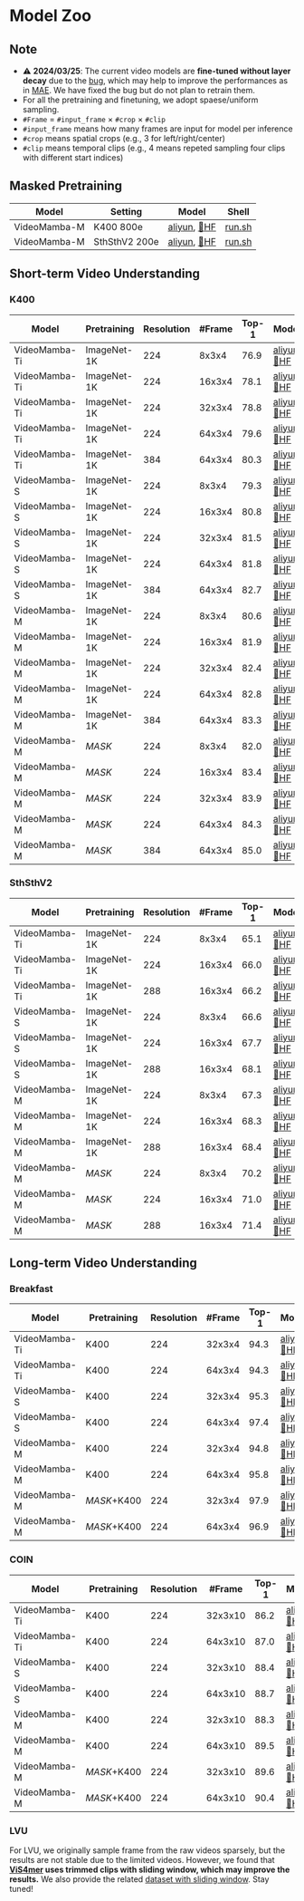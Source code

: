 # Model Zoo

## Note

- :warning: **2024/03/25**: The current video models are **fine-tuned without layer decay** due to the [bug](https://github.com/OpenGVLab/VideoMamba/blob/main/videomamba/video_sm/optim_factory.py#L24), which may help to improve the performances as in [MAE](https://github.com/facebookresearch/mae). We have fixed the bug but do not plan to retrain them.
- For all the pretraining and finetuning, we adopt spaese/uniform sampling.
- `#Frame` $=$ `#input_frame` $\times$ `#crop` $\times$ `#clip`
- `#input_frame` means how many frames are input for model per inference
- `#crop` means spatial crops (e.g., 3 for left/right/center)
- `#clip` means temporal clips (e.g., 4 means repeted sampling four clips with different start indices)

## Masked Pretraining

| Model    | Setting     | Model  | Shell  |
| -------- | ----------- | ------ | ------ |
| VideoMamba-M | K400 800e  |  [aliyun](https://pjlab-gvm-data.oss-cn-shanghai.aliyuncs.com/videomamba/videomamba_m16_k400_mask_pt_f8_res224.pth), [:hugs:HF](https://huggingface.co/OpenGVLab/VideoMamba/blob/main/videomamba_m16_k400_mask_pt_f8_res224.pth) | [run.sh](./exp/k400/videomamba_middle_mask/run_mask_pretrain.sh) |
| VideoMamba-M | SthSthV2 200e  |  [aliyun](https://pjlab-gvm-data.oss-cn-shanghai.aliyuncs.com/videomamba/videomamba_m16_ssv2_mask_pt_f8_res224.pth), [:hugs:HF](https://huggingface.co/OpenGVLab/VideoMamba/blob/main/videomamba_m16_ssv2_mask_pt_f8_res224.pth) | [run.sh](./exp/ssv2/videomamba_middle_mask/run_mask_pretrain.sh) |


## Short-term Video Understanding

### K400

| Model    | Pretraining  | Resolution    | #Frame   | Top-1  | Model  | Shell  |
| -------- | ------------ | ------------  | -------- | ------ | ------ | ------ |
| VideoMamba-Ti | ImageNet-1K  | 224 | 8x3x4   | 76.9 | [aliyun](https://pjlab-gvm-data.oss-cn-shanghai.aliyuncs.com/videomamba/videomamba_t16_k400_f8_res224.pth), [:hugs:HF](https://huggingface.co/OpenGVLab/VideoMamba/blob/main/videomamba_t16_k400_f8_res224.pth) | [run.sh](./exp/k400/videomamba_tiny/run_f8x224.sh) | 
| VideoMamba-Ti | ImageNet-1K  | 224 | 16x3x4   | 78.1 | [aliyun](https://pjlab-gvm-data.oss-cn-shanghai.aliyuncs.com/videomamba/videomamba_t16_k400_f16_res224.pth), [:hugs:HF](https://huggingface.co/OpenGVLab/VideoMamba/blob/main/videomamba_t16_k400_f16_res224.pth) | [run.sh](./exp/k400/videomamba_tiny/run_f16x224.sh) | 
| VideoMamba-Ti | ImageNet-1K  | 224 | 32x3x4   | 78.8 | [aliyun](https://pjlab-gvm-data.oss-cn-shanghai.aliyuncs.com/videomamba/videomamba_t16_k400_f32_res224.pth), [:hugs:HF](https://huggingface.co/OpenGVLab/VideoMamba/blob/main/videomamba_t16_k400_f32_res224.pth) | [run.sh](./exp/k400/videomamba_tiny/run_f32x224.sh) | 
| VideoMamba-Ti | ImageNet-1K  | 224 | 64x3x4   | 79.6 | [aliyun](https://pjlab-gvm-data.oss-cn-shanghai.aliyuncs.com/videomamba/videomamba_t16_k400_f64_res224.pth), [:hugs:HF](https://huggingface.co/OpenGVLab/VideoMamba/blob/main/videomamba_t16_k400_f64_res224.pth) | [run.sh](./exp/k400/videomamba_tiny/run_f64x224.sh) | 
| VideoMamba-Ti | ImageNet-1K  | 384 | 64x3x4   | 80.3 | [aliyun](https://pjlab-gvm-data.oss-cn-shanghai.aliyuncs.com/videomamba/videomamba_t16_k400_f64_res224to384.pth), [:hugs:HF](https://huggingface.co/OpenGVLab/VideoMamba/blob/main/videomamba_t16_k400_f64_res224to384.pth) | [run.sh](./exp/k400/videomamba_tiny/run_f64x224to384.sh) | 
| VideoMamba-S | ImageNet-1K  | 224 | 8x3x4   | 79.3 | [aliyun](https://pjlab-gvm-data.oss-cn-shanghai.aliyuncs.com/videomamba/videomamba_s16_k400_f8_res224.pth), [:hugs:HF](https://huggingface.co/OpenGVLab/VideoMamba/blob/main/videomamba_s16_k400_f8_res224.pth) | [run.sh](./exp/k400/videomamba_small/run_f8x224.sh) | 
| VideoMamba-S | ImageNet-1K  | 224 | 16x3x4   | 80.8 | [aliyun](https://pjlab-gvm-data.oss-cn-shanghai.aliyuncs.com/videomamba/videomamba_s16_k400_f16_res224.pth), [:hugs:HF](https://huggingface.co/OpenGVLab/VideoMamba/blob/main/videomamba_s16_k400_f16_res224.pth) | [run.sh](./exp/k400/videomamba_small/run_f16x224.sh) | 
| VideoMamba-S | ImageNet-1K  | 224 | 32x3x4   | 81.5 | [aliyun](https://pjlab-gvm-data.oss-cn-shanghai.aliyuncs.com/videomamba/videomamba_s16_k400_f32_res224.pth), [:hugs:HF](https://huggingface.co/OpenGVLab/VideoMamba/blob/main/videomamba_s16_k400_f32_res224.pth) | [run.sh](./exp/k400/videomamba_small/run_f32x224.sh) | 
| VideoMamba-S | ImageNet-1K  | 224 | 64x3x4   | 81.8 | [aliyun](https://pjlab-gvm-data.oss-cn-shanghai.aliyuncs.com/videomamba/videomamba_s16_k400_f64_res224.pth), [:hugs:HF](https://huggingface.co/OpenGVLab/VideoMamba/blob/main/videomamba_s16_k400_f64_res224.pth) | [run.sh](./exp/k400/videomamba_small/run_f64x224.sh) | 
| VideoMamba-S | ImageNet-1K  | 384 | 64x3x4   | 82.7 | [aliyun](https://pjlab-gvm-data.oss-cn-shanghai.aliyuncs.com/videomamba/videomamba_s16_k400_f64_res224to384.pth), [:hugs:HF](https://huggingface.co/OpenGVLab/VideoMamba/blob/main/videomamba_s16_k400_f64_res224to384.pth) | [run.sh](./exp/k400/videomamba_small/run_f64x224to384.sh) | 
| VideoMamba-M | ImageNet-1K  | 224 | 8x3x4   | 80.6 | [aliyun](https://pjlab-gvm-data.oss-cn-shanghai.aliyuncs.com/videomamba/videomamba_m16_k400_f8_res224.pth), [:hugs:HF](https://huggingface.co/OpenGVLab/VideoMamba/blob/main/videomamba_m16_k400_f8_res224.pth) | [run.sh](./exp/k400/videomamba_middle/run_f8x224.sh) | 
| VideoMamba-M | ImageNet-1K  | 224 | 16x3x4   | 81.9 | [aliyun](https://pjlab-gvm-data.oss-cn-shanghai.aliyuncs.com/videomamba/videomamba_m16_k400_f16_res224.pth), [:hugs:HF](https://huggingface.co/OpenGVLab/VideoMamba/blob/main/videomamba_m16_k400_f16_res224.pth) | [run.sh](./exp/k400/videomamba_middle/run_f16x224.sh) | 
| VideoMamba-M | ImageNet-1K  | 224 | 32x3x4   | 82.4 | [aliyun](https://pjlab-gvm-data.oss-cn-shanghai.aliyuncs.com/videomamba/videomamba_m16_k400_f32_res224.pth), [:hugs:HF](https://huggingface.co/OpenGVLab/VideoMamba/blob/main/videomamba_m16_k400_f32_res224.pth) | [run.sh](./exp/k400/videomamba_middle/run_f32x224.sh) | 
| VideoMamba-M | ImageNet-1K  | 224 | 64x3x4   | 82.8 | [aliyun](https://pjlab-gvm-data.oss-cn-shanghai.aliyuncs.com/videomamba/videomamba_m16_k400_f64_res224.pth), [:hugs:HF](https://huggingface.co/OpenGVLab/VideoMamba/blob/main/videomamba_m16_k400_f64_res224.pth) | [run.sh](./exp/k400/videomamba_middle/run_f64x224.sh) | 
| VideoMamba-M | ImageNet-1K  | 384 | 64x3x4   | 83.3 | [aliyun](https://pjlab-gvm-data.oss-cn-shanghai.aliyuncs.com/videomamba/videomamba_m16_k400_f64_res224to384.pth), [:hugs:HF](https://huggingface.co/OpenGVLab/VideoMamba/blob/main/videomamba_m16_k400_f64_res224to384.pth) | [run.sh](./exp/k400/videomamba_middle/run_f64x224to384.sh) | 
| VideoMamba-M | *MASK*  | 224 | 8x3x4   | 82.0 | [aliyun](https://pjlab-gvm-data.oss-cn-shanghai.aliyuncs.com/videomamba/videomamba_m16_k400_mask_ft_f8_res224.pth), [:hugs:HF](https://huggingface.co/OpenGVLab/VideoMamba/blob/main/videomamba_m16_k400_mask_ft_f8_res224.pth) | [run.sh](./exp/k400/videomamba_middle_mask/run_f8x224.sh) | 
| VideoMamba-M | *MASK*  | 224 | 16x3x4   | 83.4 | [aliyun](https://pjlab-gvm-data.oss-cn-shanghai.aliyuncs.com/videomamba/videomamba_m16_k400_f16_res224.pth), [:hugs:HF](https://huggingface.co/OpenGVLab/VideoMamba/blob/main/videomamba_m16_k400_f16_res224.pth) | [run.sh](./exp/k400/videomamba_middle_mask/run_f16x224.sh) | 
| VideoMamba-M | *MASK*  | 224 | 32x3x4   | 83.9 | [aliyun](https://pjlab-gvm-data.oss-cn-shanghai.aliyuncs.com/videomamba/videomamba_m16_k400_mask_ft_f32_res224.pth), [:hugs:HF](https://huggingface.co/OpenGVLab/VideoMamba/blob/main/videomamba_m16_k400_mask_ft_f32_res224.pth) | [run.sh](./exp/k400/videomamba_middle_mask/run_f32x224.sh) | 
| VideoMamba-M | *MASK*  | 224 | 64x3x4   | 84.3 | [aliyun](https://pjlab-gvm-data.oss-cn-shanghai.aliyuncs.com/videomamba/videomamba_m16_k400_mask_ft_f64_res224.pth), [:hugs:HF](https://huggingface.co/OpenGVLab/VideoMamba/blob/main/videomamba_m16_k400_mask_ft_f64_res224.pth) | [run.sh](./exp/k400/videomamba_middle_mask/run_f64x224.sh) | 
| VideoMamba-M | *MASK*  | 384 | 64x3x4   | 85.0 | [aliyun](https://pjlab-gvm-data.oss-cn-shanghai.aliyuncs.com/videomamba/videomamba_m16_k400_mask_ft_f64_res224to384.pth), [:hugs:HF](https://huggingface.co/OpenGVLab/VideoMamba/blob/main/videomamba_m16_k400_mask_ft_f64_res224to384.pth) | [run.sh](./exp/k400/videomamba_middle_mask/run_f64x224to384.sh) | 



### SthSthV2

| Model    | Pretraining  | Resolution    | #Frame   | Top-1  | Model  | Shell  |
| -------- | ------------ | ------------  | -------- | ------ | ------ | ------ |
| VideoMamba-Ti | ImageNet-1K  | 224 | 8x3x4   | 65.1 | [aliyun](https://pjlab-gvm-data.oss-cn-shanghai.aliyuncs.com/videomamba/videomamba_t16_ssv2_f8_res224.pth), [:hugs:HF](https://huggingface.co/OpenGVLab/VideoMamba/blob/main/videomamba_t16_ssv2_f8_res224.pth) | [run.sh](./exp/ssv2/videomamba_tiny/run_f8x224.sh) | 
| VideoMamba-Ti | ImageNet-1K  | 224 | 16x3x4   | 66.0 | [aliyun](https://pjlab-gvm-data.oss-cn-shanghai.aliyuncs.com/videomamba/videomamba_t16_ssv2_f16_res224.pth), [:hugs:HF](https://huggingface.co/OpenGVLab/VideoMamba/blob/main/videomamba_t16_ssv2_f16_res224.pth) | [run.sh](./exp/ssv2/videomamba_tiny/run_f16x224.sh) | 
| VideoMamba-Ti | ImageNet-1K  | 288 | 16x3x4   | 66.2 | [aliyun](https://pjlab-gvm-data.oss-cn-shanghai.aliyuncs.com/videomamba/videomamba_t16_ssv2_f16_res224to288.pth), [:hugs:HF](https://huggingface.co/OpenGVLab/VideoMamba/blob/main/videomamba_t16_ssv2_f16_res224to288.pth) | [run.sh](./exp/ssv2/videomamba_tiny/run_f16x224to288.sh) | 
| VideoMamba-S | ImageNet-1K  | 224 | 8x3x4   | 66.6 | [aliyun](https://pjlab-gvm-data.oss-cn-shanghai.aliyuncs.com/videomamba/videomamba_s16_ssv2_f8_res224.pth), [:hugs:HF](https://huggingface.co/OpenGVLab/VideoMamba/blob/main/videomamba_s16_ssv2_f8_res224.pth) | [run.sh](./exp/ssv2/videomamba_small/run_f8x224.sh) | 
| VideoMamba-S | ImageNet-1K  | 224 | 16x3x4   | 67.7 | [aliyun](https://pjlab-gvm-data.oss-cn-shanghai.aliyuncs.com/videomamba/videomamba_s16_ssv2_f16_res224.pth), [:hugs:HF](https://huggingface.co/OpenGVLab/VideoMamba/blob/main/videomamba_s16_ssv2_f16_res224.pth) | [run.sh](./exp/ssv2/videomamba_small/run_f16x224.sh) | 
| VideoMamba-S | ImageNet-1K  | 288 | 16x3x4   | 68.1 | [aliyun](https://pjlab-gvm-data.oss-cn-shanghai.aliyuncs.com/videomamba/videomamba_s16_ssv2_f16_res224to288.pth), [:hugs:HF](https://huggingface.co/OpenGVLab/VideoMamba/blob/main/videomamba_s16_ssv2_f16_res224to288.pth) | [run.sh](./exp/ssv2/videomamba_small/run_f16x224to288.sh) | 
| VideoMamba-M | ImageNet-1K  | 224 | 8x3x4   | 67.3 | [aliyun](https://pjlab-gvm-data.oss-cn-shanghai.aliyuncs.com/videomamba/videomamba_m16_ssv2_f8_res224.pth), [:hugs:HF](https://huggingface.co/OpenGVLab/VideoMamba/blob/main/videomamba_m16_ssv2_f8_res224.pth) | [run.sh](./exp/ssv2/videomamba_middle/run_f8x224.sh) | 
| VideoMamba-M | ImageNet-1K  | 224 | 16x3x4   | 68.3 | [aliyun](https://pjlab-gvm-data.oss-cn-shanghai.aliyuncs.com/videomamba/videomamba_m16_ssv2_f16_res224.pth), [:hugs:HF](https://huggingface.co/OpenGVLab/VideoMamba/blob/main/videomamba_m16_ssv2_f16_res224.pth) | [run.sh](./exp/ssv2/videomamba_middle/run_f16x224.sh) | 
| VideoMamba-M | ImageNet-1K  | 288 | 16x3x4   | 68.4 | [aliyun](https://pjlab-gvm-data.oss-cn-shanghai.aliyuncs.com/videomamba/videomamba_m16_ssv2_f16_res224to288.pth), [:hugs:HF](https://huggingface.co/OpenGVLab/VideoMamba/blob/main/videomamba_m16_ssv2_f16_res224to288.pth) | [run.sh](./exp/ssv2/videomamba_middle/run_f16x224to288.sh) | 
| VideoMamba-M | *MASK*  | 224 | 8x3x4   | 70.2 | [aliyun](https://pjlab-gvm-data.oss-cn-shanghai.aliyuncs.com/videomamba/videomamba_m16_ssv2_mask_ft_f8_res224.pth), [:hugs:HF](https://huggingface.co/OpenGVLab/VideoMamba/blob/main/videomamba_m16_ssv2_mask_ft_f8_res224.pth) | [run.sh](./exp/ssv2/videomamba_middle_mask/run_f8x224.sh) | 
| VideoMamba-M | *MASK*  | 224 | 16x3x4   | 71.0 | [aliyun](https://pjlab-gvm-data.oss-cn-shanghai.aliyuncs.com/videomamba/videomamba_m16_ssv2_f16_res224.pth), [:hugs:HF](https://huggingface.co/OpenGVLab/VideoMamba/blob/main/videomamba_m16_ssv2_f16_res224.pth) | [run.sh](./exp/ssv2/videomamba_middle_mask/run_f16x224.sh) | 
| VideoMamba-M | *MASK*  | 288 | 16x3x4   | 71.4 | [aliyun](https://pjlab-gvm-data.oss-cn-shanghai.aliyuncs.com/videomamba/videomamba_m16_ssv2_mask_ft_f16_res224to288.pth), [:hugs:HF](https://huggingface.co/OpenGVLab/VideoMamba/blob/main/videomamba_m16_ssv2_mask_ft_f16_res224to288.pth) | [run.sh](./exp/ssv2/videomamba_middle_mask/run_f16x224to288.sh) | 


## Long-term Video Understanding

### Breakfast

| Model    | Pretraining  | Resolution    | #Frame   | Top-1  | Model  | Shell  |
| -------- | ------------ | ------------  | -------- | ------ | ------ | ------ |
| VideoMamba-Ti | K400  | 224 | 32x3x4   | 94.3 | [aliyun](https://pjlab-gvm-data.oss-cn-shanghai.aliyuncs.com/videomamba/videomamba_t16_breakfast_f32_res224.pth), [:hugs:HF](https://huggingface.co/OpenGVLab/VideoMamba/blob/main/videomamba_t16_breakfast_f32_res224.pth) | [run.sh](./exp/breakfast/videomamba_tiny/run_f32x224.sh) | 
| VideoMamba-Ti | K400  | 224 | 64x3x4   | 94.3 | [aliyun](https://pjlab-gvm-data.oss-cn-shanghai.aliyuncs.com/videomamba/videomamba_t16_breakfast_f64_res224.pth), [:hugs:HF](https://huggingface.co/OpenGVLab/VideoMamba/blob/main/videomamba_t16_breakfast_f64_res224.pth) | [run.sh](./exp/breakfast/videomamba_tiny/run_f64x224.sh) | 
| VideoMamba-S | K400  | 224 | 32x3x4   | 95.3 | [aliyun](https://pjlab-gvm-data.oss-cn-shanghai.aliyuncs.com/videomamba/videomamba_s16_breakfast_f32_res224.pth), [:hugs:HF](https://huggingface.co/OpenGVLab/VideoMamba/blob/main/videomamba_s16_breakfast_f32_res224.pth) | [run.sh](./exp/breakfast/videomamba_small/run_f32x224.sh) | 
| VideoMamba-S | K400  | 224 | 64x3x4   | 97.4 | [aliyun](https://pjlab-gvm-data.oss-cn-shanghai.aliyuncs.com/videomamba/videomamba_s16_breakfast_f64_res224.pth), [:hugs:HF](https://huggingface.co/OpenGVLab/VideoMamba/blob/main/videomamba_s16_breakfast_f64_res224.pth) | [run.sh](./exp/breakfast/videomamba_small/run_f64x224.sh) | 
| VideoMamba-M | K400  | 224 | 32x3x4   | 94.8 | [aliyun](https://pjlab-gvm-data.oss-cn-shanghai.aliyuncs.com/videomamba/videomamba_m16_breakfast_f32_res224.pth), [:hugs:HF](https://huggingface.co/OpenGVLab/VideoMamba/blob/main/videomamba_m16_breakfast_f32_res224.pth) | [run.sh](./exp/breakfast/videomamba_middle/run_f32x224.sh) | 
| VideoMamba-M | K400  | 224 | 64x3x4   | 95.8 | [aliyun](https://pjlab-gvm-data.oss-cn-shanghai.aliyuncs.com/videomamba/videomamba_m16_breakfast_f64_res224.pth), [:hugs:HF](https://huggingface.co/OpenGVLab/VideoMamba/blob/main/videomamba_m16_breakfast_f64_res224.pth) | [run.sh](./exp/breakfast/videomamba_middle/run_f64x224.sh) | 
| VideoMamba-M | *MASK*+K400  | 224 | 32x3x4   | 97.9 | [aliyun](https://pjlab-gvm-data.oss-cn-shanghai.aliyuncs.com/videomamba/videomamba_m16_breakfast_mask_ft_f32_res224.pth), [:hugs:HF](https://huggingface.co/OpenGVLab/VideoMamba/blob/main/videomamba_m16_breakfast_mask_ft_f32_res224.pth) | [run.sh](./exp/breakfast/videomamba_middle_mask/run_f32x224.sh) | 
| VideoMamba-M | *MASK*+K400  | 224 | 64x3x4   | 96.9 | [aliyun](https://pjlab-gvm-data.oss-cn-shanghai.aliyuncs.com/videomamba/videomamba_m16_breakfast_mask_ft_f64_res224.pth), [:hugs:HF](https://huggingface.co/OpenGVLab/VideoMamba/blob/main/videomamba_m16_breakfast_mask_ft_f64_res224.pth) | [run.sh](./exp/breakfast/videomamba_middle_mask/run_f64x224.sh) | 



### COIN

| Model    | Pretraining  | Resolution    | #Frame   | Top-1  | Model  | Shell  |
| -------- | ------------ | ------------  | -------- | ------ | ------ | ------ |
| VideoMamba-Ti | K400  | 224 | 32x3x10   | 86.2 | [aliyun](https://pjlab-gvm-data.oss-cn-shanghai.aliyuncs.com/videomamba/videomamba_t16_coin_f32_res224.pth), [:hugs:HF](https://huggingface.co/OpenGVLab/VideoMamba/blob/main/videomamba_t16_coin_f32_res224.pth) | [run.sh](./exp/coin/videomamba_tiny/run_f32x224.sh) | 
| VideoMamba-Ti | K400  | 224 | 64x3x10   | 87.0 | [aliyun](https://pjlab-gvm-data.oss-cn-shanghai.aliyuncs.com/videomamba/videomamba_t16_coin_f64_res224.pth), [:hugs:HF](https://huggingface.co/OpenGVLab/VideoMamba/blob/main/videomamba_t16_coin_f64_res224.pth) | [run.sh](./exp/coin/videomamba_tiny/run_f64x224.sh) | 
| VideoMamba-S | K400  | 224 | 32x3x10   | 88.4 | [aliyun](https://pjlab-gvm-data.oss-cn-shanghai.aliyuncs.com/videomamba/videomamba_s16_coin_f32_res224.pth), [:hugs:HF](https://huggingface.co/OpenGVLab/VideoMamba/blob/main/videomamba_s16_coin_f32_res224.pth) | [run.sh](./exp/coin/videomamba_small/run_f32x224.sh) | 
| VideoMamba-S | K400  | 224 | 64x3x10   | 88.7 | [aliyun](https://pjlab-gvm-data.oss-cn-shanghai.aliyuncs.com/videomamba/videomamba_s16_coin_f64_res224.pth), [:hugs:HF](https://huggingface.co/OpenGVLab/VideoMamba/blob/main/videomamba_s16_coin_f64_res224.pth) | [run.sh](./exp/coin/videomamba_small/run_f64x224.sh) | 
| VideoMamba-M | K400  | 224 | 32x3x10   | 88.3 | [aliyun](https://pjlab-gvm-data.oss-cn-shanghai.aliyuncs.com/videomamba/videomamba_m16_coin_f32_res224.pth), [:hugs:HF](https://huggingface.co/OpenGVLab/VideoMamba/blob/main/videomamba_m16_coin_f32_res224.pth) | [run.sh](./exp/coin/videomamba_middle/run_f32x224.sh) | 
| VideoMamba-M | K400  | 224 | 64x3x10   | 89.5 | [aliyun](https://pjlab-gvm-data.oss-cn-shanghai.aliyuncs.com/videomamba/videomamba_m16_coin_f64_res224.pth), [:hugs:HF](https://huggingface.co/OpenGVLab/VideoMamba/blob/main/videomamba_m16_coin_f64_res224.pth) | [run.sh](./exp/coin/videomamba_middle/run_f64x224.sh) | 
| VideoMamba-M | *MASK*+K400  | 224 | 32x3x10   | 89.6 | [aliyun](https://pjlab-gvm-data.oss-cn-shanghai.aliyuncs.com/videomamba/videomamba_m16_coin_mask_ft_f32_res224.pth), [:hugs:HF](https://huggingface.co/OpenGVLab/VideoMamba/blob/main/videomamba_m16_coin_mask_ft_f32_res224.pth) | [run.sh](./exp/coin/videomamba_middle_mask/run_f32x224.sh) | 
| VideoMamba-M | *MASK*+K400  | 224 | 64x3x10   | 90.4 | [aliyun](https://pjlab-gvm-data.oss-cn-shanghai.aliyuncs.com/videomamba/videomamba_m16_coin_mask_ft_f64_res224.pth), [:hugs:HF](https://huggingface.co/OpenGVLab/VideoMamba/blob/main/videomamba_m16_coin_mask_ft_f64_res224.pth) | [run.sh](./exp/coin/videomamba_middle_mask/run_f64x224.sh) | 


### LVU
For LVU, we originally sample frame from the raw videos sparsely, but the results are not stable due to the limited videos. However, we found that **[ViS4mer](https://github.com/md-mohaiminul/ViS4mer/blob/main/datasets/lvu_dataset.py) uses trimmed clips with sliding window, which may improve the results.** We also provide the related [dataset with sliding window](./datasets/lvu.py). Stay tuned!